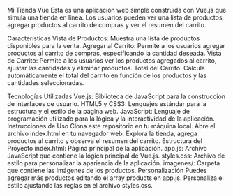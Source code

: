
Mi Tienda Vue
Esta es una aplicación web simple construida con Vue.js que simula una tienda en línea. Los usuarios pueden ver una lista de productos, agregar productos al carrito de compras y ver el resumen del carrito.

Características
Vista de Productos: Muestra una lista de productos disponibles para la venta.
Agregar al Carrito: Permite a los usuarios agregar productos al carrito de compras, especificando la cantidad deseada.
Vista de Carrito: Permite a los usuarios ver los productos agregados al carrito, ajustar las cantidades y eliminar productos.
Total del Carrito: Calcula automáticamente el total del carrito en función de los productos y las cantidades seleccionadas.


Tecnologías Utilizadas
Vue.js: Biblioteca de JavaScript para la construcción de interfaces de usuario.
HTML5 y CSS3: Lenguajes estándar para la estructura y el estilo de la página web.
JavaScript: Lenguaje de programación utilizado para la lógica y la interactividad de la aplicación.
Instrucciones de Uso
Clona este repositorio en tu máquina local.
Abre el archivo index.html en tu navegador web.
Explora la tienda, agrega productos al carrito y observa el resumen del carrito.
Estructura del Proyecto
index.html: Página principal de la aplicación.
app.js: Archivo JavaScript que contiene la lógica principal de Vue.js.
styles.css: Archivo de estilo para personalizar la apariencia de la aplicación.
imagenes/: Carpeta que contiene las imágenes de los productos.
Personalización
Puedes agregar más productos editando el array products en app.js.
Personaliza el estilo ajustando las reglas en el archivo styles.css.

